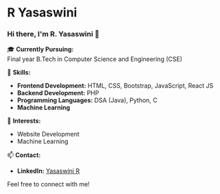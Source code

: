 # R Yasaswini

### Hi there, I'm R. Yasaswini 👋

🎓 **Currently Pursuing:**  
Final year B.Tech in Computer Science and Engineering (CSE)

🔧 **Skills:**  
- **Frontend Development:** HTML, CSS, Bootstrap, JavaScript, React JS
- **Backend Development:** PHP
- **Programming Languages:** DSA (Java), Python, C
- **Machine Learning**

🌟 **Interests:**  
- Website Development
- Machine Learning

📫 **Contact:**  
- **LinkedIn:** [Yasaswini R](https://www.linkedin.com/in/yasaswini-r/)

Feel free to connect with me!
